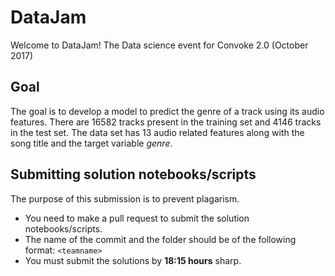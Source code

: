# DataJam
Welcome to DataJam! The Data science event for Convoke 2.0 (October 2017)
## Goal
The goal is to develop a model to predict the genre of a track using its audio features. There are 16582 tracks present in the training set and 4146 tracks in the test set. The data set has 13  audio related features along with the song title and the target variable *genre*.
## Submitting solution notebooks/scripts
The purpose of this submission is to prevent plagarism.
* You need to make a pull request to submit the solution notebooks/scripts.
* The name of the commit and the folder should be of the following format: ``<teamname>``
* You must submit the solutions by <b>18:15 hours</b> sharp.
